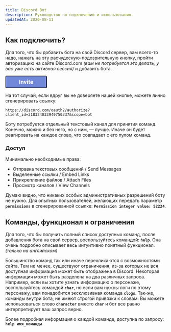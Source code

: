 ```yaml
---
title: Discord Bot
description: Руководство по подключению и использованию.
updatedAt: 2020-08-11
---
```


## Как подключить?

Для того, что бы добавить бота на свой Discord сервер, вам всего-то надо, нажать на эту расчудесную-подозрительную кнопку, пройти авторизацию на сайте Discord.com *(вам не потребуется это делать, у вас уже есть активная сессия)* и добавить бота.

<a href="https://discord.com/oauth2/authorize?client_id=318324033940750337&scope=bot" role="button"><button style="background:#7289DA;width:130px;border-radius:4px;padding:7px 14px;font:600 18px 'Roboto';color:#fff">Invite</button></a>

На тот случай, если вдруг вы не доверяете нашей кнопке, можете лично сгенерировать ссылку:

```
https://discord.com/oauth2/authorize?client_id=318324033940750337&scope=bot
```

Боту потребуется отдельный текстовый канал для принятия команд. Конечно, можно и без него, но с ним, — лучше. Иначе он будет реагировать на каждое слово, что совпадает с его пулом команд.

### Доступ

Минимально необходимые права:
 
 - Отправка текстовых сообщений / Send Messages
 - Выделенные ссылки / Embed Links
 - Прикрепление файлов / Attach Files
 - Просмотр каналов / View Channels
 
Думаю видно, что никаких особых административных разрешений боту не нужно. Для опытных пользователей, желающих передать параметр **`permissions`** в сгенерированной ссылке: **`Permission integer value: 52224`**.

## Команды, функционал и ограничения

Для того, что бы получить полный список доступных команд, после добавления бота на свой сервер, воспользуйтесь командой: **`help`**. Она очень подробно описывает весь интуитивно понятный функционал. *(только на английском)*

Большинство команд так или иначе перекликаются с возможностями сайта. Тем не менее, существуют ограничения, из-за которых не вся доступная информация может быть отображена в Discord. Некоторая информация может быть разделена на два различных запроса.
Например, если вы хотите узнать информацию о персонаже, воспользуйтесь командой **`char`**, но если вам нужны логи по этому персонажу, вам понадобится эксклюзивная команда **`clogs`**. Так-же, команды внутри бота, не имеют строгой привязки к словам.
Вы можете использоваться слово **`character`** вместо **`char`** и бот все равно интерпретирует ваш запрос верно.

Более подробная информация о каждой команде, доступна по запросу: **`help имя_команды`**